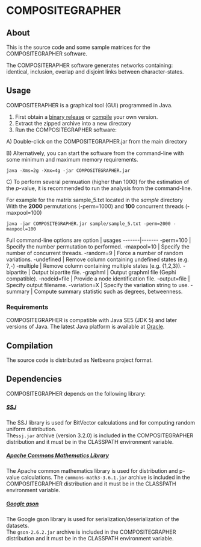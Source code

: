 # COMPOSITEGRAPHER

## About

This is the source code and some sample matrices for the COMPOSITEGRAPHER software.

The COMPOSITERAPHER software generates networks containing: identical, inclusion, overlap and disjoint links between character-states.

## Usage

COMPOSITERAPHER is a graphical tool (GUI) programmed in Java. 

1. First obtain a [binary release](#binary-releases) or [compile](#Compilation) your own version.
2. Extract the zipped archive into a new directory
3. Run the COMPOSITEGRAPHER software:

A) Double-click on the COMPOSITEGRAPHER.jar from the main directory

B) Alternatively, you can start the software from the command-line with some minimum and maximum memory requirements.  

```
java -Xms=2g -Xmx=4g -jar COMPOSITEGRAPHER.jar
```
C) To perform several permuation (higher than 1000) for the estimation of the _p_-value, it is recommended to run the analysis from the command-line. 

For example for the matrix sample_5.txt located in the _sample_ directory  
With the **2000** permutations (-perm=1000)  and **100** concurrent threads (-maxpool=100)
```
java -jar COMPOSITEGRAPHER.jar sample/sample_5.txt -perm=2000 -maxpool=100
```
Full command-line options are 
option | usages 
-------|-------
	-perm=100    | Specify the number permutation to performed.
	-maxpool=10  | Specify the number of concurrent threads.
	-random=9    | Force a number of random variations.
	-undefined   | Remove column containing undefined states (e.g. ?,-)
	-multiple    | Remove column containing multiple states (e.g. {1,2,3}).
	-bipartite   | Output bipartite file.
	-graphml     | Output graphml file (Gephi compatible).
	-nodeid=file | Provide a node identification file.
	-output=file | Specify output filename.
	-variation=X | Specify the variation string to use.
	-summary     | Compute summary statistic such as degrees, betweenness.


### Requirements

COMPOSITEGRAPHER is compatible with Java SE5 (JDK 5) and later versions of Java. The latest
Java platform is available at
[Oracle](http://www.oracle.com/technetwork/java/javase/downloads/index.html).

## Compilation

The source code is distributed as Netbeans project format. 

## Dependencies

COMPOSITEGRAPHER depends on the following library:

##### [SSJ](https://github.com/umontreal-simul/ssj)  
The SSJ library is used for BitVector calculations and for computing random uniform distribution.  
The`ssj.jar` archive (version 3.2.0) is included in the COMPOSITEGRAPHER distribution and it must be in the CLASSPATH environment variable.

##### [Apache Commons Mathematics Library](http://commons.apache.org/proper/commons-math/)
The Apache common mathematics library is used for distribution and p-value calculations.
The `commons-math3-3.6.1.jar` archive is included in the COMPOSITEGRAPHER distribution and it must be in the CLASSPATH environment variable.  

##### [Google gson](https://github.com/google/gson)
The Google gson library is used for serialization/deserialization of the datasets.  
The `gson-2.6.2.jar` archive is included in the COMPOSITEGRAPHER distribution and it must be in the CLASSPATH environment variable. 


